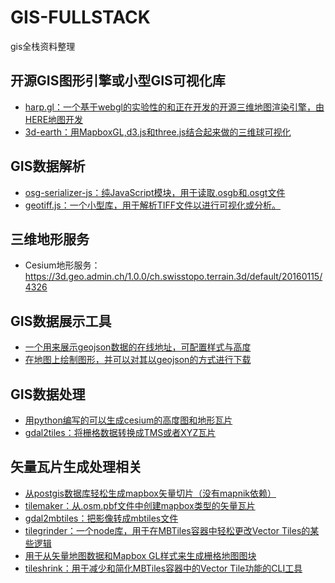 # GIS-FULLSTACK
gis全栈资料整理

## 开源GIS图形引擎或小型GIS可视化库
- [harp.gl：一个基于webgl的实验性的和正在开发的开源三维地图渲染引擎，由HERE地图开发](https://github.com/heremaps/harp.gl)
- [3d-earth：用MapboxGL,d3.js和three.js结合起来做的三维球可视化](https://github.com/cheeaun/3d-earth)


## GIS数据解析
- [osg-serializer-js：纯JavaScript模块，用于读取.osgb和.osgt文件](https://github.com/eran-pinhas/osg-serializer-js)
- [geotiff.js：一个小型库，用于解析TIFF文件以进行可视化或分析。](https://github.com/geotiffjs/geotiff.js)


## 三维地形服务
- Cesium地形服务：https://3d.geo.admin.ch/1.0.0/ch.swisstopo.terrain.3d/default/20160115/4326


## GIS数据展示工具
- [一个用来展示geojson数据的在线地址，可配置样式与高度](https://maptime-ams.github.io/geojson-3d/)
- [在地图上绘制图形，并可以对其以geojson的方式进行下载](https://labs.mapbox.com/svg-to-geojson/)


## GIS数据处理
- [用python编写的可以生成cesium的高度图和地形瓦片](https://github.com/giohappy/gdal2cesium)
- [gdal2tiles：将栅格数据转换成TMS或者XYZ瓦片](https://github.com/Luqqk/gdal2tiles)


## 矢量瓦片生成处理相关
- [从postgis数据库轻松生成mapbox矢量切片（没有mapnik依赖）](https://github.com/philippeauriach/vector-tiles-generator)
- [tilemaker：从.osm.pbf文件中创建mapbox类型的矢量瓦片 ](https://github.com/systemed/tilemaker)
- [gdal2mbtiles：把影像转成mbtiles文件](https://github.com/ecometrica/gdal2mbtiles)
- [tilegrinder：一个node库，用于在MBTiles容器中轻松更改Vector Tiles的某些逻辑](https://github.com/rastapasta/tilegrinder)
- [用于从矢量地图数据和Mapbox GL样式来生成栅格地图图块](https://github.com/CMU-CREATE-Lab/tile-generation)
- [tileshrink：用于减少和简化MBTiles容器中的Vector Tile功能的CLI工具](https://github.com/rastapasta/tileshrink)